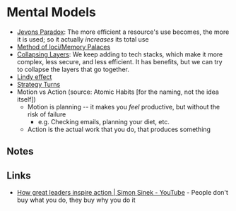 # Mental Models

- [Jevons Paradox](https://en.wikipedia.org/wiki/Jevons_paradox): The more efficient a resource's use becomes, the more it is used; so it actually _increases_ its total use
- [Method of loci/Memory Palaces](https://en.wikipedia.org/wiki/Method_of_loci)
- [Collapsing Layers](https://www.swyx.io/collapsing-layers/): We keep adding to tech stacks, which make it more complex, less secure, and less efficient. It has benefits, but we can try to collapse the layers that go together.
- [Lindy effect](https://en.wikipedia.org/wiki/Lindy_effect)
- [Strategy Turns](https://www.swyx.io/strategy-turns/)
- Motion vs Action (source: Atomic Habits [for the naming, not the idea itself])
  - Motion is planning -- it makes you _feel_ productive, but without the risk of failure
    - e.g. Checking emails, planning your diet, etc.
  - Action is the actual work that you do, that produces something

## Notes

## Links

- [How great leaders inspire action | Simon Sinek - YouTube](https://www.youtube.com/watch?v=qp0HIF3SfI4&feature=youtu.be) - People don't buy what you do, they buy why you do it
